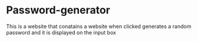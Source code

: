# Password-generator
This is a website that conatains a website when clicked generates a random password and it is displayed on the input box
